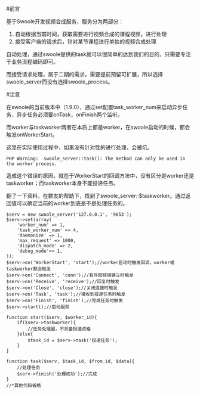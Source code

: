 #前言

基于Swoole开发视频合成服务，服务分为两部分：

1. 自动根据当前时间，获取需要进行视频合成的课程视频，进行处理
2. 接受客户端的请求后，针对某节课程进行单独的视频合成处理

自动处理，通过swoole提供的task就可以很简单的达到我们的目的，只需要专注于业务流程编码即可。

而接受请求处理，属于二期的需求，需要提前预留可扩展，所以选择swoole_server而没有选择swoole_process。

#注意

在swoole的当前版本中（1.9.0），通过set配置task_worker_num来启动异步任务，异步任务必须要onTask，onFinish两个监听。

而worker与taskworker两者在本质上都是worker，在swoole启动的时候，都会触发onWorkerStart。

这里在实际使用过程中，如果没有针对性的进行处理，会被坑。

	PHP Warning:  swoole_server::task(): The method can only be used in the worker process.

造成这个错误的原因，就在于WorkerStart的回调方法中，没有区分是worker还是taskworker；而taskworker本身不能投递任务。

翻了一下资料，在群友的帮助下，找到了swoole_server::$taskworker。通过返回值可以确定当前的worker到底是不是处理任务的。
  
    
	$serv = new swoole_server('127.0.0.1', '9053');
	$serv->set(array(
		'worker_num' => 1,
		'task_worker_num' => 4,
		'daemonize' => 1,
		'max_request' => 1000,
		'dispatch_mode' => 2,
		'debug_mode'=> 1,
	));
	$serv->on('WorkerStart', 'start');//worker启动时触发回调，worker或taskworker都会触发
	$serv->on('Connect', 'conn');//有外部链接建立时触发
	$serv->on('Receive', 'receive');//回复时触发
	$serv->on('Close', 'close');//关闭连接时触发
	$serv->on('Task', 'task');//接收到投递任务时触发
	$serv->on('Finish', 'finish');//完成任务时触发
	$serv->start();//启动服务

	function start($serv, $worker_id){
		if($serv->taskworker){
			//任务处理器，不具备投递资格
		}else{
			$task_id = $serv->task('投递任务');
		}
	}
	
	function task($serv, $task_id, $from_id, $data){
		//处理任务
		$serv->finish('处理成功');//完成
	}
	//*其他代码省略
	
